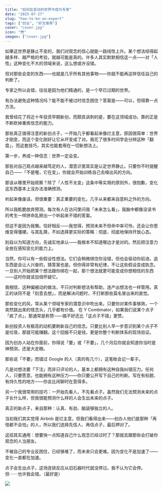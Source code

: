 ```yaml
---
title: "如何在变动的世界中成为专家"
date: "2025-07-27"
slug: "how-to-be-an-expert"
tags: ["创业", "好文推荐"]
cover: "cover.jpg"
icon: "😎"
images: ["cover.jpg"]
---
```

如果这世界是静止不变的，我们对观念的信心就能一路线性上升。某个想法经得起越多样、越严格的考验，就越可能是真的。许多人其实默默相信这一点——对「人性」这种变化不大的领域来说，这么想或许没错。



但对那些会变的东西——也就是几乎所有其他事物——你就不能再这样信任自己的判断了。



专家之所以会错，往往是因为他们精通的，是一个早已过期的世界。



有办法避免这种情况吗？能不能不被过时信念困住？答案是——可以，但得靠一点方法。



我曾经花了将近十年投资早期新创，而颇具讽刺的是，要在这领域成功，靠的正是不断砍掉重练信念的能力。



那些真正值得注意的新创点子，一开始几乎都看起来像烂主意，原因很简单：世界才刚变，而这个变化刚好让它从坏变成了对。我花了很多时间学会分辨这种「翻盘」，而这套技巧，其实也能套用在一切新想法上。



第一步，养成一种信念：世界一定会变。



那些对自己观点越来越笃定的人，潜意识里其实是认定世界静止。只要你不时提醒自己——「不是喔，它在变」，你就会开始训练自己去嗅出风的方向。



那该从哪里开始观察？除了「人性不太变」这条中等实用的原则外，很抱歉，变化这东西基本上没办法准确预测。



听起来像废话，但很重要：真正重要的变化，几乎从来都来自意料之外的方向。



所以我乾脆放弃预测。每次有人在访问里问我「未来怎么看」，我脑中都像没读书的考生一样拼命乱掰出一个听起来不错的答案。



但这不是因为我懒。恰好相反——我觉得，预测未来不但命中率可怜，还会让你思维变得僵硬。与其乱猜，不如选择更实际的策略：彻底、彻底地保持开放心态。



别自以为知道方向，先诚实地承认——我根本不知道哪边才是对的。然后把注意力全放在感知变化的能力上。



当然，你可以有一些假设性想法。它们会稍微绑住你没错，但也会驱动你前进。追东西是会让人兴奋的，猜答案也是。但你得非常有纪律，不让这些假设变成执念。
一旦别人开始把某个想法跟你绑在一起，那个想法就更可能变成你想相信的东西——这时你就该加倍怀疑它。



我相信，这种偏被动的做法，不只对判断想法有帮助，连产出想法也一样管用。真正的诀窍不是「刻意去想」，而是解决问题时，不打断那些莫名冒出来的直觉。



那些变化的风，常从某个领域专家的潜意识中吹出来。只要你对某件事够熟，一个突然跳出来的怪念头，几乎都有价值。
在 Y Combinator，如果我们说某个点子「疯了点」，那通常是称赞——搞不好还比「这点子不错」更赞。



新创投资人有极高的动机要刷新自己的信念。只要比别人早一步意识到某个点子不是垃圾，那就可能赚翻。这个回报不只是钱，更是你整个判断体系的现场验证。



因为创办人站在你面前，你得说「要」或「不要」，几个月后你就会知道你当时是神预测，还是大走眼。



那些说「不要」而错过 Google 的人（真的有几个），这笔帐会记一辈子。



凡是对想法要「下注」而非只评论的人，基本上都拥有这种自我纠错压力。任何人，只要愿意，也能拥有这种压力——你只要公开写下自己的判断。写在有标题、有持久性的地方——你会比闲聊时在意得多。



另一个我很常用的技巧：一开始先看人，不先看点子。虽然我们无法预测未来的点子长什么样，但我很能预测什么样的人会生出未来的点子。



真正的新点子，来自那种：认真、有劲、脑袋够独立的人。



当初我们其实觉得 Airbnb 是烂主意，但我们看得出来——创办人他们是那种「再怪都不会怕」的人，所以我们选择先信人、再信点子，最后押对了。



这招其实通用：想要快一点知道自己什么观念已经过时了？那就去跟那些会打破你观念的人当朋友。



不被自己的专业反困住，已经够难了，而未来只会更难。因为变化不是加速了——变化一直都在加速。



点子会生出点子，这场连锁反应从旧石器时代就没停过。我不认为它会停。
但⋯⋯也许我会错。（最好是）




![](https://prod-files-secure.s3.us-west-2.amazonaws.com/112d0858-5090-4d34-a606-b75eb8d65fd2/46476355-9cf3-4e99-9b7a-3531bc426380/1000202064.png?X-Amz-Algorithm=AWS4-HMAC-SHA256&X-Amz-Content-Sha256=UNSIGNED-PAYLOAD&X-Amz-Credential=ASIAZI2LB466RFHGKBOZ%2F20250815%2Fus-west-2%2Fs3%2Faws4_request&X-Amz-Date=20250815T081843Z&X-Amz-Expires=3600&X-Amz-Security-Token=IQoJb3JpZ2luX2VjEBAaCXVzLXdlc3QtMiJGMEQCIG8v1lY6ybQkJ4FmXwlZktIWXO8Jovs2t%2BZbU4eWq4WDAiBXZZcqpRfGEpJuCCMq8%2Fj4kj9DmeVgQXHQCzmjv5MHQyr%2FAwhZEAAaDDYzNzQyMzE4MzgwNSIMO%2BQcoWnIHCPBaf0yKtwD43PyMxzJE5FGk12RjXl3CUMhKSGdsfBYw3JpUiBkGr9ArpYBZJ6lvNvp8hiEBnrIsRuc92xkLywZ7Cs%2FfUSKaiFXVVZHf8H1xcY7RXU1YcyAFU4EsnlRUpHuI7j8hgJHXWEatgvW3L6K3mx6zfazY7twvgmy90%2BijOFS7H9uGOkfg3totFMSl%2BftO65uOHSHw4GP4%2BB5SPl93X5qT4jNUXPLcdzlbp8xtw%2FteIzfVEiK3zVuyzOQTLPUqxNSMtVslVMFPwpOlbt%2BvjRLvFuYL0Mk%2FT6x0Z4ZpuQdAtT%2FesI7pLtce%2FYmKETAjzHv6JUGP77VGvfP7feruHrJuhkRXzlLgMZk1qjWxUxAirda67SxwAkXd5v8uRwVwBo4nK0DINM68Mryf9FvK4Gzu0wkDhzxzMgTxnJHd2rhTFdC%2FO%2BqaIOK5t7GGzrXrkR9s1g0P1CZHVqiGsEh0Rd%2FEFtjlxU1M%2BnDjGOphrpRrG%2BC2N%2BkzdjuT8xVdfP03P6fftLToBkttkhHqD0FhO1qxbh%2FHJJCf1m0Vt4pnZmgIpZlwHyQDc7%2FQX7cpDxvcVngQkx0pjf5fjyzhcMmH%2FmOcSRFNlKd8qAiQgow1s3WEd5soAQQ3Z8LwNluXUzYZe8w4NP7xAY6pgE2m7B7sg9ew6cB2ZDIy28bCUCNvmiuCCKfYYLlrdJSnGfZYYxrdC%2BCqLMK%2FqvialC0qVo%2BahU13YC2E%2BfuhYoFr8zWhcIvJPk6onlkQmey%2BvnTBD0Ycm7FxOaJZ5A1ucO85pYXiqF%2BY%2BgB8swiQ4MNAub%2FuYVHnLHLFJ71EhYbPIimo8ljWwbAOsRfMtu6iFi5aL0PrR2zAXeWNAhYuBVHzddLxZch&X-Amz-Signature=b86eef255764effcf32307b7e95a259f710eb91dc09d3208ff8583298da919d0&X-Amz-SignedHeaders=host&x-amz-checksum-mode=ENABLED&x-id=GetObject)

